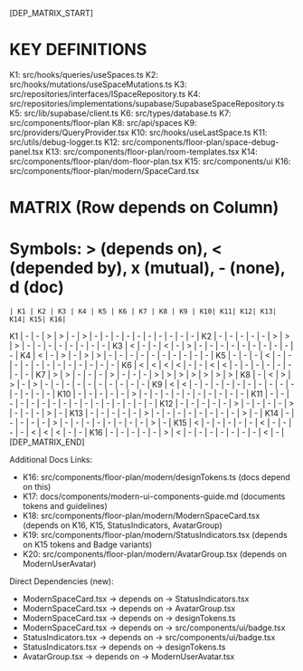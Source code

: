 [DEP_MATRIX_START]
# KEY DEFINITIONS
K1: src/hooks/queries/useSpaces.ts
K2: src/hooks/mutations/useSpaceMutations.ts
K3: src/repositories/interfaces/ISpaceRepository.ts
K4: src/repositories/implementations/supabase/SupabaseSpaceRepository.ts
K5: src/lib/supabase/client.ts
K6: src/types/database.ts
K7: src/components/floor-plan
K8: src/api/spaces
K9: src/providers/QueryProvider.tsx
K10: src/hooks/useLastSpace.ts
K11: src/utils/debug-logger.ts
K12: src/components/floor-plan/space-debug-panel.tsx
K13: src/components/floor-plan/room-templates.tsx
K14: src/components/floor-plan/dom-floor-plan.tsx
K15: src/components/ui
K16: src/components/floor-plan/modern/SpaceCard.tsx

# MATRIX (Row depends on Column)
# Symbols: > (depends on), < (depended by), x (mutual), - (none), d (doc)
    | K1 | K2 | K3 | K4 | K5 | K6 | K7 | K8 | K9 | K10| K11| K12| K13| K14| K15| K16|
K1  | -  | -  | >  | >  | -  | >  | -  | -  | -  | -  | -  | -  | -  | -  | -  | -  |
K2  | -  | -  | -  | -  | -  | >  | >  | >  | -  | -  | -  | -  | -  | -  | -  | -  |
K3  | <  | -  | -  | <  | -  | >  | -  | -  | -  | -  | -  | -  | -  | -  | -  | -  |
K4  | <  | -  | >  | -  | >  | >  | -  | -  | -  | -  | -  | -  | -  | -  | -  | -  |
K5  | -  | -  | -  | <  | -  | -  | -  | -  | -  | -  | -  | -  | -  | -  | -  | -  |
K6  | <  | <  | <  | <  | -  | -  | <  | <  | -  | -  | -  | -  | -  | -  | -  | -  |
K7  | >  | >  | -  | -  | -  | >  | -  | -  | -  | >  | >  | >  | >  | >  | >  | >  |
K8  | -  | <  | >  | >  | -  | >  | -  | -  | -  | -  | -  | -  | -  | -  | -  | -  |
K9  | <  | <  | -  | -  | -  | -  | -  | -  | -  | -  | -  | -  | -  | -  | -  | -  |
K10 | -  | -  | -  | -  | -  | >  | -  | -  | -  | -  | -  | -  | -  | -  | -  | -  |
K11 | -  | -  | -  | -  | -  | -  | -  | -  | -  | -  | -  | -  | -  | -  | -  | -  |
K12 | -  | -  | -  | -  | -  | >  | -  | -  | -  | -  | >  | -  | -  | -  | >  | -  |
K13 | -  | -  | -  | -  | -  | >  | -  | -  | -  | -  | -  | -  | -  | -  | >  | -  |
K14 | -  | -  | -  | -  | -  | >  | -  | -  | -  | -  | -  | -  | -  | -  | >  | -  |
K15 | <  | -  | -  | -  | -  | -  | <  | -  | -  | -  | -  | <  | <  | <  | -  | -  |
K16 | -  | -  | -  | -  | -  | >  | <  | -  | -  | -  | -  | -  | -  | -  | <  | -  |
[DEP_MATRIX_END]

Additional Docs Links:
- K16: src/components/floor-plan/modern/designTokens.ts (docs depend on this)
- K17: docs/components/modern-ui-components-guide.md (documents tokens and guidelines)
 - K18: src/components/floor-plan/modern/ModernSpaceCard.tsx (depends on K16, K15, StatusIndicators, AvatarGroup)
 - K19: src/components/floor-plan/modern/StatusIndicators.tsx (depends on K15 tokens and Badge variants)
 - K20: src/components/floor-plan/modern/AvatarGroup.tsx (depends on ModernUserAvatar)

Direct Dependencies (new):
- ModernSpaceCard.tsx → depends on → StatusIndicators.tsx
- ModernSpaceCard.tsx → depends on → AvatarGroup.tsx
- ModernSpaceCard.tsx → depends on → designTokens.ts
- ModernSpaceCard.tsx → depends on → src/components/ui/badge.tsx
- StatusIndicators.tsx → depends on → src/components/ui/badge.tsx
- StatusIndicators.tsx → depends on → designTokens.ts
- AvatarGroup.tsx → depends on → ModernUserAvatar.tsx
